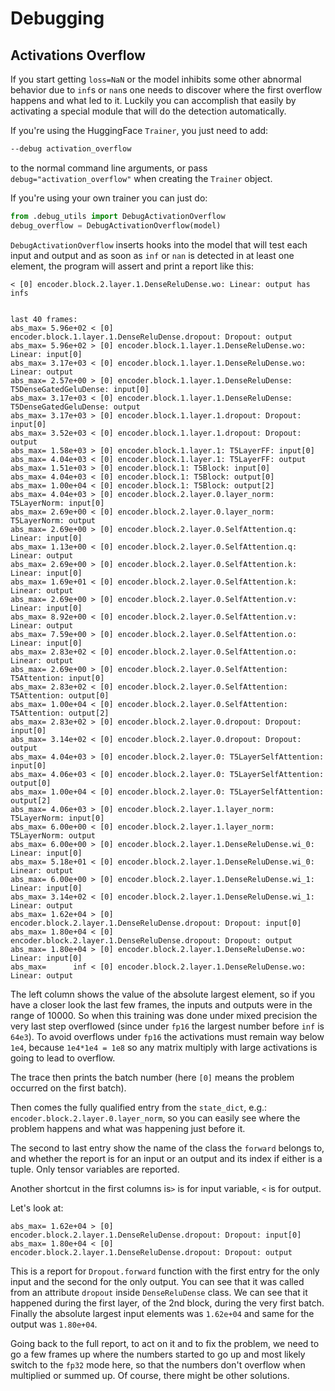 <!---
Copyright 2020 The HuggingFace Team. All rights reserved.

Licensed under the Apache License, Version 2.0 (the "License");
you may not use this file except in compliance with the License.
You may obtain a copy of the License at

    http://www.apache.org/licenses/LICENSE-2.0

Unless required by applicable law or agreed to in writing, software
distributed under the License is distributed on an "AS IS" BASIS,
WITHOUT WARRANTIES OR CONDITIONS OF ANY KIND, either express or implied.
See the License for the specific language governing permissions and
limitations under the License.
-->

# Debugging


## Activations Overflow

If you start getting `loss=NaN` or the model inhibits some other abnormal behavior due to `inf`s or `nan`s one needs to discover where the first overflow happens and what led to it. Luckily you can accomplish that easily by activating a special module that will do the detection automatically.

If you're using the HuggingFace `Trainer`, you just need to add:

```bash
--debug activation_overflow
```
to the normal command line arguments, or pass `debug="activation_overflow"` when creating the `Trainer` object.

If you're using your own trainer you can just do:

```python
from .debug_utils import DebugActivationOverflow
debug_overflow = DebugActivationOverflow(model)
```

`DebugActivationOverflow` inserts hooks into the model that will test each input and output and as soon as `inf` or `nan` is detected in at least one element, the program will assert and print a report like this:

```
< [0] encoder.block.2.layer.1.DenseReluDense.wo: Linear: output has infs


last 40 frames:
abs_max= 5.96e+02 < [0] encoder.block.1.layer.1.DenseReluDense.dropout: Dropout: output
abs_max= 5.96e+02 > [0] encoder.block.1.layer.1.DenseReluDense.wo: Linear: input[0]
abs_max= 3.17e+03 < [0] encoder.block.1.layer.1.DenseReluDense.wo: Linear: output
abs_max= 2.57e+00 > [0] encoder.block.1.layer.1.DenseReluDense: T5DenseGatedGeluDense: input[0]
abs_max= 3.17e+03 < [0] encoder.block.1.layer.1.DenseReluDense: T5DenseGatedGeluDense: output
abs_max= 3.17e+03 > [0] encoder.block.1.layer.1.dropout: Dropout: input[0]
abs_max= 3.52e+03 < [0] encoder.block.1.layer.1.dropout: Dropout: output
abs_max= 1.58e+03 > [0] encoder.block.1.layer.1: T5LayerFF: input[0]
abs_max= 4.04e+03 < [0] encoder.block.1.layer.1: T5LayerFF: output
abs_max= 1.51e+03 > [0] encoder.block.1: T5Block: input[0]
abs_max= 4.04e+03 < [0] encoder.block.1: T5Block: output[0]
abs_max= 1.00e+04 < [0] encoder.block.1: T5Block: output[2]
abs_max= 4.04e+03 > [0] encoder.block.2.layer.0.layer_norm: T5LayerNorm: input[0]
abs_max= 2.69e+00 < [0] encoder.block.2.layer.0.layer_norm: T5LayerNorm: output
abs_max= 2.69e+00 > [0] encoder.block.2.layer.0.SelfAttention.q: Linear: input[0]
abs_max= 1.13e+00 < [0] encoder.block.2.layer.0.SelfAttention.q: Linear: output
abs_max= 2.69e+00 > [0] encoder.block.2.layer.0.SelfAttention.k: Linear: input[0]
abs_max= 1.69e+01 < [0] encoder.block.2.layer.0.SelfAttention.k: Linear: output
abs_max= 2.69e+00 > [0] encoder.block.2.layer.0.SelfAttention.v: Linear: input[0]
abs_max= 8.92e+00 < [0] encoder.block.2.layer.0.SelfAttention.v: Linear: output
abs_max= 7.59e+00 > [0] encoder.block.2.layer.0.SelfAttention.o: Linear: input[0]
abs_max= 2.83e+02 < [0] encoder.block.2.layer.0.SelfAttention.o: Linear: output
abs_max= 2.69e+00 > [0] encoder.block.2.layer.0.SelfAttention: T5Attention: input[0]
abs_max= 2.83e+02 < [0] encoder.block.2.layer.0.SelfAttention: T5Attention: output[0]
abs_max= 1.00e+04 < [0] encoder.block.2.layer.0.SelfAttention: T5Attention: output[2]
abs_max= 2.83e+02 > [0] encoder.block.2.layer.0.dropout: Dropout: input[0]
abs_max= 3.14e+02 < [0] encoder.block.2.layer.0.dropout: Dropout: output
abs_max= 4.04e+03 > [0] encoder.block.2.layer.0: T5LayerSelfAttention: input[0]
abs_max= 4.06e+03 < [0] encoder.block.2.layer.0: T5LayerSelfAttention: output[0]
abs_max= 1.00e+04 < [0] encoder.block.2.layer.0: T5LayerSelfAttention: output[2]
abs_max= 4.06e+03 > [0] encoder.block.2.layer.1.layer_norm: T5LayerNorm: input[0]
abs_max= 6.00e+00 < [0] encoder.block.2.layer.1.layer_norm: T5LayerNorm: output
abs_max= 6.00e+00 > [0] encoder.block.2.layer.1.DenseReluDense.wi_0: Linear: input[0]
abs_max= 5.18e+01 < [0] encoder.block.2.layer.1.DenseReluDense.wi_0: Linear: output
abs_max= 6.00e+00 > [0] encoder.block.2.layer.1.DenseReluDense.wi_1: Linear: input[0]
abs_max= 3.14e+02 < [0] encoder.block.2.layer.1.DenseReluDense.wi_1: Linear: output
abs_max= 1.62e+04 > [0] encoder.block.2.layer.1.DenseReluDense.dropout: Dropout: input[0]
abs_max= 1.80e+04 < [0] encoder.block.2.layer.1.DenseReluDense.dropout: Dropout: output
abs_max= 1.80e+04 > [0] encoder.block.2.layer.1.DenseReluDense.wo: Linear: input[0]
abs_max=      inf < [0] encoder.block.2.layer.1.DenseReluDense.wo: Linear: output
```

The left column shows the value of the absolute largest element, so if you have a closer look the last few frames, the inputs and outputs were in the range of 10000. So when this training was done under mixed precision the very last step overflowed (since under `fp16` the largest number before `inf` is `64e3`). To avoid overflows under `fp16` the activations must remain way below `1e4`, because `1e4*1e4 = 1e8` so any matrix multiply with large activations is going to lead to overflow.

The trace then prints the batch number (here `[0]` means the problem occurred on the first batch).

Then comes the fully qualified entry from the `state_dict`, e.g.: `encoder.block.2.layer.0.layer_norm`, so you can easily see where the problem happens and what was happening just before it.

The second to last entry show the name of the class the `forward` belongs to, and whether the report is for an input or an output and its index if either is a tuple. Only tensor variables are reported.

Another shortcut in the first columns is`>` is for input variable, `<` is for output.

Let's look at:

```
abs_max= 1.62e+04 > [0] encoder.block.2.layer.1.DenseReluDense.dropout: Dropout: input[0]
abs_max= 1.80e+04 < [0] encoder.block.2.layer.1.DenseReluDense.dropout: Dropout: output
```

This is a report for `Dropout.forward` function with the first entry for the only input and the second for the only output. You can see that it was called from an attribute `dropout` inside `DenseReluDense` class. We can see that it happened during the first layer, of the 2nd block, during the very first batch. Finally the absolute largest input elements was `1.62e+04` and same for the output was `1.80e+04`.

Going back to the full report, to act on it and to fix the problem, we need to go a few frames up where the numbers started to go up and most likely switch to the `fp32` mode here, so that the numbers don't overflow when multiplied or summed up. Of course, there might be other solutions.
